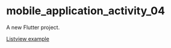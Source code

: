 # mobile_application_activity_04

A new Flutter project.


<a href="https://pusher.com/tutorials/flutter-listviews">Listview example</a>
    
